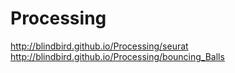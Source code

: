 Processing
==========
http://blindbird.github.io/Processing/seurat
http://blindbird.github.io/Processing/bouncing_Balls
